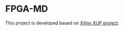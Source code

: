# FPGA-MD
This project is developed based on [Xilinx XUP project](https://github.com/Xilinx/xup_vitis_network_example). 
